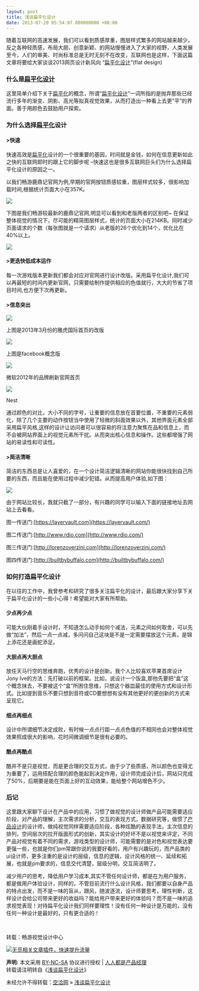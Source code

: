 ```yaml
---
layout: post
title: 浅谈扁平化设计
date: 2013-07-20 05:54:07.000000000 +08:00
---
```


随着互联网的高速发展，我们可以看到质感厚重，图层样式繁多的网站越来越少，反之各种轻质感，布局大胆、创意新颖、的网站慢慢进入了大家的视野，人类发展至今，人们的审美、时尚标准总是无时无刻不在改变，互联网也是这样，下面这篇文章将要给大家谈谈2013网页设计新风向 “<span class="wp_keywordlink_affiliate">[扁平化设计](http://www.woshipm.com/tag/%E6%89%81%E5%B9%B3%E5%8C%96%E8%AE%BE%E8%AE%A1 "查看 扁平化设计 中的全部文章")</span>”(flat design)

### 什么是<span class="wp_keywordlink_affiliate">[扁平化设计](http://www.woshipm.com/tag/%E6%89%81%E5%B9%B3%E5%8C%96%E8%AE%BE%E8%AE%A1 "查看 扁平化设计 中的全部文章")</span>

这里简单介绍下关于<span class="wp_keywordlink_affiliate">[扁平化](http://www.woshipm.com/tag/%E6%89%81%E5%B9%B3%E5%8C%96 "查看 扁平化 中的全部文章")</span>的概念，所谓“<span class="wp_keywordlink_affiliate">[扁平化设计](http://www.woshipm.com/tag/%E6%89%81%E5%B9%B3%E5%8C%96%E8%AE%BE%E8%AE%A1 "查看 扁平化设计 中的全部文章")</span>”一词所指的是抛弃那些已经流行多年的渐变、阴影、高光等拟真视觉效果，从而打造出一种看上去更“平”的界面。善于用颜色去鼓励用户探索。

### 为什么选择<span class="wp_keywordlink_affiliate">[扁平化](http://www.woshipm.com/tag/%E6%89%81%E5%B9%B3%E5%8C%96 "查看 扁平化 中的全部文章")</span>设计

#### >快速

快速高效是<span class="wp_keywordlink_affiliate">[扁平化](http://www.woshipm.com/tag/%E6%89%81%E5%B9%B3%E5%8C%96 "查看 扁平化 中的全部文章")</span>设计的一个很重要的基因，时间就是金钱，如何在信息更新如此之快的互联网即时的跟上它的脚步呢 –快速这也是很多互联网巨头们为什么选择扁平化设计的原因之一。

以我们畅游鹿鼎记官网为例,早期的官网按钮质感较重，图层样式较多，很影响加载时间,根据统计页面大小在357K。

![](http://www.woshipm.com/wp-content/uploads/2013/07/a2ef406e2c2351e0b9e80029c909242d1.jpg)

下图是我们畅游较最新的鹿鼎记官网,明显可以看到和老版两者的区别吧~ 在保证整体视觉的情况下，尽可能的精简图层样式，统计的页面大小在214KB。同时减少页面请求的个数（每张图就是一个请求）从老版的26个优化到14个，优化比在40%以上。

![](http://www.woshipm.com/wp-content/uploads/2013/07/e45ee7ce7e88149af8dd32b27f9512ce1.jpg)

#### >更迭快低成本运作

每一次游戏版本更新我们都会对应对官网进行设计改版。采用扁平化设计,我们可以再最短的时间内更新官网，只需要给制作提供相应的色值就行，大大的节省了项目时间,也方便下次再更新。

#### >信息突出

![](http://www.woshipm.com/wp-content/uploads/2013/07/7d0665438e81d8eceb98c1e31fca80c11.jpg)

上图是2013年3月份的雅虎国际首页的改版

![](http://www.woshipm.com/wp-content/uploads/2013/07/751d31dd6b56b26b29dac2c0e1839e341.jpg)

上图是facebook概念版

![](http://www.woshipm.com/wp-content/uploads/2013/07/faeac4e1eef307c2ab7b0a3821e6c6671.jpg)

微软2012年的品牌刷新官网首页

![](http://www.woshipm.com/wp-content/uploads/2013/07/d72d187df41e10ea7d9fcdc7f59092051.jpg)

Nest

通过颜色的对比，大小不同的字号，让重要的信息放在首要位置，不重要的元素弱化，除了几个主要的动作按钮当中使用了轻微的斜面效果以外，其他界面元素全部采用扁平风格,这样的设计让访问者可以很容易的将注意力聚焦在品和信息上，而不会被网站界面上的视觉元素所干扰。从而突出核心信息和操作。这些都增强了网站的易读性和可读性。

#### >简洁清晰

简洁的东西总是让人喜爱的，在一个设计简洁逻辑清晰的网站你能很快找到自己所要的东西，而且能在使用过程中减少犯错。从而提高用户体验,如下图：

![](http://www.woshipm.com/wp-content/uploads/2013/07/fad6f4e614a212e80c67249a666d2b091.jpg)

由于网站比较长，我就只截了一部分，有兴趣的同学可以输入下面的链接地址去网站上去看看。

图一传送门:[https://layervault.com](https://layervault.com/)

图二传送门:[http://www.rdio.com](http://www.rdio.com/)

图三传送门:[http://lorenzoverzini.com](http://lorenzoverzini.com/)

图四传送门:[http://builtbybuffalo.com](http://builtbybuffalo.com/)

### 如何打造扁平化设计

在以往的工作中，我曾参考和研究了很多关注扁平化的设计，最后跟大家分享下关于扁平化设计的一些小心得！希望能对大家有所帮助。

#### 少点再少点

可能大伙刚着手设计时，不知道怎么动手如何个减法，元素之间如何取舍，可以先做“加法”，然后一点一点减，多问问自己这块是不是一定需要摆放这个元素，是锦上添花还是画蛇添足。

#### 大胆点再大胆点

放任天马行空的思维奔跑，优秀的设计是创新。我个人比较喜欢苹果首席设计Jony Ive的方法：先打破以前的框架。比如，说设计一个饭盒,那他先要把“盒”这个概念抹去，不要被这个“盒”所困住思维，只想这个器皿最佳的使用方式和设计形式。比如提到音乐不要只想到音符或CD要想想有没有其他更好的更创新的方式来呈现它。

#### 细点再细点

设计中所谓细节决定成败，有时候一点点行距一点点色值的不相同也会对整体视觉效果照成很大的影响，花时间微调细节是很有必要的。

#### 酷点再酷点

酷并不是只是视觉，而是更合理的交互方式，由于少了些质感，所以颜色也变得尤为重要了，运用搭配合理的颜色能起到决定作用，设计师完成设计后，网站只完成了50%，后期要是能在页面上好的互动效果，能给整个网站增色不少。

### 后记

这里跟大家聊下设计在产品中的应用，习惯了做视觉的设计师做产品可能需要适应阶段，对产品的理解，主次需求的分析，交互的表现方式，数据研究等，做惯了<span class="wp_keywordlink_affiliate">[产品设计](http://www.woshipm.com/tag/%E4%BA%A7%E5%93%81%E8%AE%BE%E8%AE%A1 "产品设计")</span>的设计师，做纯视觉同样需要适应阶段，各种炫酷的表现手法，主次信息的排列，空间层次的拉开版面形式的创新，其实设计的好坏不是以视觉来评定，不同产品对视觉有着不同的需求，游戏类型的设计师，可能需要的是对色和视觉表达要更强一些，也就是你们pm常跟你说的我要好看的，用户有兴趣玩的，而产品类的ui设计师，更多注重的是设计的层级，信息的逻辑，设计风格的统一、延续和拓展，也就是pm要求的，信息交代清楚，层级分明，交互简洁明了。

减少用户的思考，降低用户学习成本,其实不管任何设计师，都是在为用户服务，都是做用户体验设计，同样的，不管目前流行什么设计风格，我们都要以自身产品的特点出发，而不是一味的盲从，跟风，随波逐流，设计师要思考，理性判断，这样设计会给公司带来更好的收益吗？能给用户带来更好的体验吗？而不是一味的追求视觉表现！对待扁平化设计我们同样要理性！没有任何一种设计是万能的，没有任何一种设计是最好的，只有更合适的！

 

转载：畅游视觉设计中心

[![无觅相关文章插件，快速提升流量](http://static.wumii.cn/images/pixel.png)](http://www.wumii.com/widget/relatedItems)

<span style="font-weight:bold">声明:</span> 本文采用 [BY-NC-SA](http://creativecommons.org/licenses/by-nc-sa/3.0/ "署名-非商业性使用-相同方式共享") 协议进行授权 | [人人都是产品经理](http://www.woshipm.com/)  
转载请注明转自《[浅谈扁平化设计](http://www.woshipm.com/rp/35330.html "浅谈扁平化设计")》

未经允许不得转载：[空洽网](http://kongqia.com) » [浅谈扁平化设计](http://kongqia.com/15688.html)


